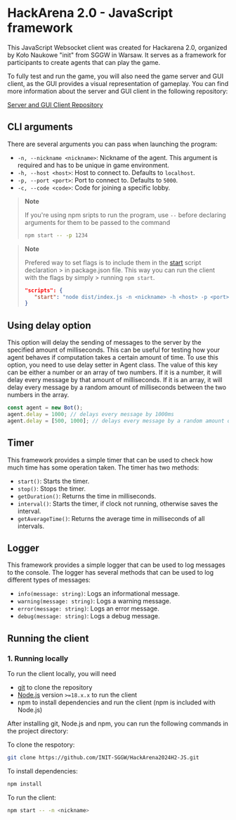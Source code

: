 # HackArena 2.0 - JavaScript framework

This JavaScript Websocket client was created for Hackarena 2.0, organized by Koło Naukowe "init" from SGGW in Warsaw. It serves as a framework for participants to create agents that can play the game.

To fully test and run the game, you will also need the game server and GUI client, as the GUI provides a visual representation of gameplay. You can find more information about the server and GUI client in the following repository:

[Server and GUI Client Repository](https://github.com/INIT-SGGW/HackArena2024H2-Game)

## CLI arguments

There are several arguments you can pass when launching the program:

- `-n, --nickname <nickname>`: Nickname of the agent. This argument is required and has to be unique in game environment.
- `-h, --host <host>`: Host to connect to. Defaults to `localhost`.
- `-p, --port <port>`: Port to connect to. Defaults to `5000`.
- `-c, --code <code>`: Code for joining a specific lobby.

> **Note**
>
> If you're using npm sripts to run the program, use `--` before declaring arguments for them to be passed to the command
>
> ```bash
> npm start -- -p 1234
> ```

> **Note**
>
> Prefered way to set flags is to include them in the [start](./package.json#L7) script declaration > in package.json file. This way you can run the client with the flags by simply > running `npm start`.
>
> ```json
> "scripts": {
>    "start": "node dist/index.js -n <nickname> -h <host> -p <port> -c <code>"
> }
> ```

## Using delay option

This option will delay the sending of messages to the server by the specified amount of milliseconds. This can be useful for testing how your agent behaves if computation takes a certain amount of time. To use this option, you need to use delay setter in Agent class. The value of this key can be either a number or an array of two numbers. If it is a number, it will delay every message by that amount of milliseconds. If it is an array, it will delay every message by a random amount of milliseconds between the two numbers in the array.

```typescript
const agent = new Bot();
agent.delay = 1000; // delays every message by 1000ms
agent.delay = [500, 1000]; // delays every message by a random amount of milliseconds between 500 and 1000
```

## Timer

This framework provides a simple timer that can be used to check how much time has some operation taken. The timer has two methods:

- `start()`: Starts the timer.
- `stop()`: Stops the timer.
- `getDuration()`: Returns the time in milliseconds.
- `interval()`: Starts the timer, if clock not running, otherwise saves the interval.
- `getAverageTime()`: Returns the average time in milliseconds of all intervals.

## Logger

This framework provides a simple logger that can be used to log messages to the console. The logger has several methods that can be used to log different types of messages:

- `info(message: string)`: Logs an informational message.
- `warning(message: string)`: Logs a warning message.
- `error(message: string)`: Logs an error message.
- `debug(message: string)`: Logs a debug message.

## Running the client

### 1. Running locally

To run the client locally, you will need

- [git](https://git-scm.com/downloads) to clone the repository
- [Node.js](https://nodejs.org/) version `>=18.x.x` to run the client
- npm to install dependencies and run the client (npm is included with Node.js)

After installing git, Node.js and npm, you can run the following commands in the project directory:

To clone the respotory:

```bash
git clone https://github.com/INIT-SGGW/HackArena2024H2-JS.git
```

To install dependencies:

```bash
npm install
```

To run the client:

```bash
npm start -- -n <nickname>
```
